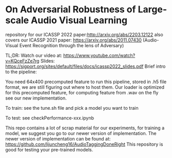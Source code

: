 # On Adversarial Robustness of Large-scale Audio Visual Learning
repository for our ICASSP 2022 paper:http://arxiv.org/abs/2203.12122
also covers our ICASSP 2021 paper: https://arxiv.org/abs/2011.07430   (Audio-Visual Event Recognition through the lens of Adversary)

TL;DR: Watch our video at: https://www.youtube.com/watch?v=KQceFzZe7rg
Slides: https://sigport.org/sites/default/files/docs/icassp2022_slides.pdf
Brief intro to the pipeline:

You need 64x400 precomputed feature to run this pipeline, stored in .h5 file format, we are still figuring out where to host them. 
Our loader is optimized for this precomputed feature, for computing feature from .wav on the fly see our new implementation.

To train:
see the tune.sh file and pick a model you want to train

To test:
see checkPerformance-xxx.ipynb


This repo contains a lot of scrap material for our experiments, for training a model, we suggest you go to our newer version of implementation.
The newer version of implementation can be found at: https://github.com/lijuncheng16/AudioTaggingDoneRight
This repository is good for testing your pre-trained models.
